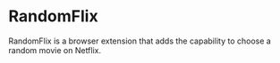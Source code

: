 # RandomFlix

RandomFlix is a browser extension that adds the capability to choose a random movie on Netflix.